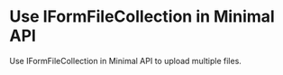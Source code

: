 # Use IFormFileCollection in Minimal API 

Use IFormFileCollection in Minimal API to upload multiple files. 